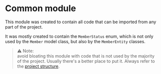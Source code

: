 # Common module

This module was created to contain all code that can be imported from any part of the project.

It was mostly created to contain the `MemberStatus` enum,
which is not only used by the `Member` model class,
but also by the `MemberEntity` classes.

> ⚠️ Note:   
> avoid bloating this module with code that is not used by the majority of the project.
> Usually there's a better place to put it.
> Always refer to the [project structure][project structure].

[project structure]: ../../README.md#project-structure

 